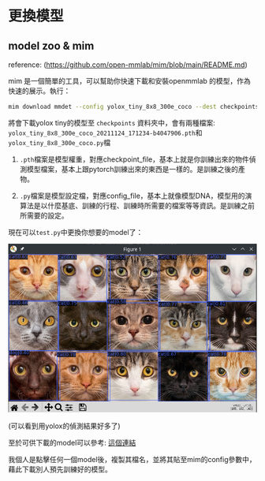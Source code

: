 # 更換模型

## model zoo & mim

reference: (https://github.com/open-mmlab/mim/blob/main/README.md)

mim 是一個簡單的工具，可以幫助你快速下載和安裝openmmlab 的模型，作為快速的展示。執行：
```bash
mim download mmdet --config yolox_tiny_8x8_300e_coco --dest checkpoints
```
將會下載yolox tiny的模型至 ```checkpoints``` 資料夾中，會有兩種檔案: ```yolox_tiny_8x8_300e_coco_20211124_171234-b4047906.pth```和```yolox_tiny_8x8_300e_coco.py```檔

1. ```.pth```檔案是模型權重，對應checkpoint_file，基本上就是你訓練出來的物件偵測模型檔案，基本上跟pytorch訓練出來的東西是一樣的。是訓練之後的產物。

2. ```.py```檔案是模型設定檔，對應config_file，基本上就像模型DNA，模型用的演算法是以什麼基底、訓練的行程、訓練時所需要的檔案等等資訊。是訓練之前所需要的設定。

現在可以```test.py```中更換你想要的model了：

![yolox](image/Screenshot_20230117_170148.png)

(可以看到用yolox的偵測結果好多了)

至於可供下載的model可以參考: [這個連結](https://github.com/open-mmlab/mmdetection/blob/master/docs/en/model_zoo.md)

我個人是點擊任何一個model後，複製其檔名，並將其貼至mim的config參數中，藉此下載別人預先訓練好的模型。